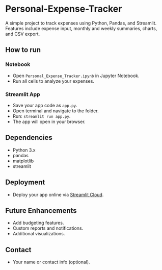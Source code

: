 # Personal-Expense-Tracker

A simple project to track expenses using Python, Pandas, and Streamlit.  
Features include expense input, monthly and weekly summaries, charts, and CSV export.

## How to run

### Notebook
- Open `Personal_Expense_Tracker.ipynb` in Jupyter Notebook.
- Run all cells to analyze your expenses.

### Streamlit App
- Save your app code as `app.py`.
- Open terminal and navigate to the folder.
- Run: `streamlit run app.py`.
- The app will open in your browser.

## Dependencies
- Python 3.x
- pandas
- matplotlib
- streamlit

## Deployment
- Deploy your app online via [Streamlit Cloud](https://streamlit.io/cloud).

## Future Enhancements
- Add budgeting features.
- Custom reports and notifications.
- Additional visualizations.

## Contact
- Your name or contact info (optional).
